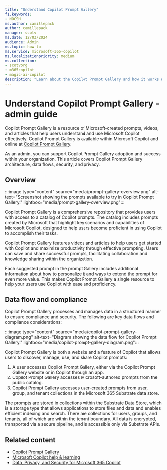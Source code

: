 ```yaml
---
title: "Understand Copilot Prompt Gallery"
f1.keywords:
- NOCSH
ms.author: camillepack
author: camillepack
manager: scotv
ms.date: 12/03/2024
audience: Admin
ms.topic: how-to
ms.service: microsoft-365-copilot
ms.localizationpriority: medium
ms.collection: 
- scotvorg
- m365copilot
- magic-ai-copilot
description: "Learn about the Copilot Prompt Gallery and how it works with your organization."
---
```


# Understand Copilot Prompt Gallery - admin guide

Copilot Prompt Gallery is a resource of Microsoft-created prompts, videos, and articles that help users understand and use Microsoft Copilot effectively. Copilot Prompt Gallery is available within Microsoft Copilot and online at [Copilot Prompt Gallery](https://copilot.cloud.microsoft/prompts).

As an admin, you can support Copilot Prompt Gallery adoption and success within your organization. This article covers Copilot Prompt Gallery architecture, data flows, security, and privacy.

## Overview

:::image type="content" source="media/prompt-gallery-overview.png" alt-text="Screenshot showing the prompts available to try in Copilot Prompt Gallery." lightbox="media/prompt-gallery-overview.png":::

Copilot Prompt Gallery is a comprehensive repository that provides users with access to a catalog of Copilot prompts. The catalog includes prompts created by Microsoft that highlight key scenarios and capabilities of Microsoft Copilot, designed to help users become proficient in using Copilot to accomplish their tasks.

Copilot Prompt Gallery features videos and articles to help users get started with Copilot and maximize productivity through effective prompting. Users can save and share successful prompts, facilitating collaboration and knowledge sharing within the organization.

Each suggested prompt in the prompt Gallery includes additional information about how to personalize it and ways to extend the prompt for even more value. This makes Copilot Prompt Gallery a single resource to help your users use Copilot with ease and proficiency.

## Data flow and compliance

Copilot Prompt Gallery processes and manages data in a structured manner to ensure compliance and security. The following are key data flows and compliance considerations:

:::image type="content" source="media/copilot-prompt-gallery-diagram.png" alt-text="Diagram showing the data flow for Copilot Prompt Gallery." lightbox="media/copilot-prompt-gallery-diagram.png":::

Copilot Prompt Gallery is both a website and a feature of Copilot that allows users to discover, manage, use, and share Copilot prompts:

1. A user accesses Copilot Prompt Gallery, either via the Copilot Prompt Gallery website or in Copilot through an app.
2. Copilot Prompt Gallery accesses Microsoft-authored prompts from the public catalog.
3. Copilot Prompt Gallery accesses user-created prompts from user, group, and tenant collections in the Microsoft 365 Substrate data store.

The prompts are stored in collections within the Substrate Data Store, which is a storage type that allows applications to store files and data and enables efficient indexing and search. There are collections for users, groups, and tenants, all of which are within the tenant boundary. All data is encrypted, transported via a secure pipeline, and is accessible only via Substrate APIs.

## Related content

- [Copilot Prompt Gallery](https://copilot.cloud.microsoft/prompts)
- [Microsoft Copilot help & learning](https://support.microsoft.com/copilot-skilling)
- [Data, Privacy, and Security for Microsoft 365 Copilot](microsoft-365-copilot-privacy.md)
